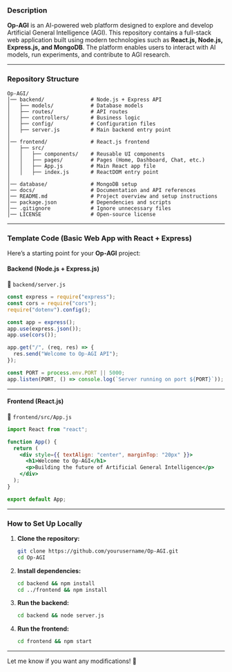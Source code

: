 

### **Description**  
**Op-AGI** is an AI-powered web platform designed to explore and develop Artificial General Intelligence (AGI). This repository contains a full-stack web application built using modern technologies such as **React.js, Node.js, Express.js, and MongoDB**. The platform enables users to interact with AI models, run experiments, and contribute to AGI research.

---

### **Repository Structure**  

```
Op-AGI/
│── backend/               # Node.js + Express API
│   ├── models/            # Database models
│   ├── routes/            # API routes
│   ├── controllers/       # Business logic
│   ├── config/            # Configuration files
│   ├── server.js          # Main backend entry point
│
│── frontend/              # React.js frontend
│   ├── src/
│   │   ├── components/    # Reusable UI components
│   │   ├── pages/         # Pages (Home, Dashboard, Chat, etc.)
│   │   ├── App.js         # Main React app file
│   │   ├── index.js       # ReactDOM entry point
│
│── database/              # MongoDB setup
│── docs/                  # Documentation and API references
│── README.md              # Project overview and setup instructions
│── package.json           # Dependencies and scripts
│── .gitignore             # Ignore unnecessary files
│── LICENSE                # Open-source license
```

---

### **Template Code (Basic Web App with React + Express)**  
Here’s a starting point for your **Op-AGI** project:  

#### **Backend (Node.js + Express.js)**
📄 `backend/server.js`
```javascript
const express = require("express");
const cors = require("cors");
require("dotenv").config();

const app = express();
app.use(express.json());
app.use(cors());

app.get("/", (req, res) => {
  res.send("Welcome to Op-AGI API");
});

const PORT = process.env.PORT || 5000;
app.listen(PORT, () => console.log(`Server running on port ${PORT}`));
```

---

#### **Frontend (React.js)**
📄 `frontend/src/App.js`
```jsx
import React from "react";

function App() {
  return (
    <div style={{ textAlign: "center", marginTop: "20px" }}>
      <h1>Welcome to Op-AGI</h1>
      <p>Building the future of Artificial General Intelligence</p>
    </div>
  );
}

export default App;
```

---

### **How to Set Up Locally**  

1. **Clone the repository:**  
   ```sh
   git clone https://github.com/yourusername/Op-AGI.git
   cd Op-AGI
   ```

2. **Install dependencies:**  
   ```sh
   cd backend && npm install
   cd ../frontend && npm install
   ```

3. **Run the backend:**  
   ```sh
   cd backend && node server.js
   ```

4. **Run the frontend:**  
   ```sh
   cd frontend && npm start
   ```

---

Let me know if you want any modifications! 🚀
